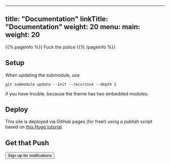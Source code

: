 
---
title: "Documentation"
linkTitle: "Documentation"
weight: 20
menu:
  main:
    weight: 20
---

{{% pageinfo %}}
Fuck the police
{{% /pageinfo %}}

## Setup

When updating the submodule, use

```
git submodule update --init --recursive --depth 1
```

if you have trouble, because the theme has two embedded modules.

## Deploy

This site is deployed via GitHub pages (for free!) using a publish script based on [this Hugo tutorial](https://gohugo.io/hosting-and-deployment/hosting-on-github/#github-project-pages).


## Get that Push

<div>
    <!-- Web Notify button -->
    <button id="register">Sign up for notifications</button>
    <script>
        document.getElementById('register').addEventListener('click', function () {
            UA.then(function (sdk) {
                sdk.register()
            })
        })
    </script>
</div>


